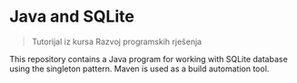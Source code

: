 # Java and SQLite
>Tutorijal iz kursa Razvoj programskih rješenja

This repository contains a Java program for working with SQLite database using the singleton pattern. Maven is used as a build automation tool. 
